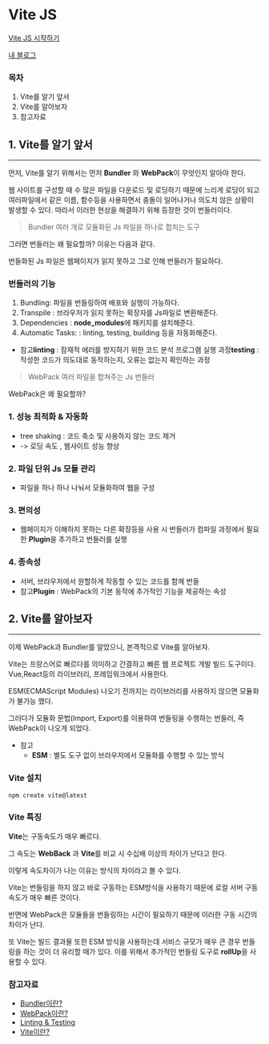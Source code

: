 # Vite JS

[Vite JS 시작하기](https://ko.vitejs.dev/guide/)

[내 블로그](https://velog.io/@dino0204/React-%EA%B3%B5%EB%B6%801)

### 목차

1. Vite를 알기 앞서
2. Vite를 알아보자
3. 참고자료

## 1. Vite를 알기 앞서

---

먼저, Vite를 알기 위해서는 먼저 **Bundler** 와 **WebPack**이 무엇인지 알아야 한다.

웹 사이트를 구성할 때 수 많은 파일을 다운로드 및 로딩하기 때문에 느리게 로딩이 되고 여러파일에서 같은 이름, 함수등을 사용하면서 충돌이 일어나거나 의도치 않은 상황이 발생할 수 있다. 따라서 이러한 현상을 해결하기 위해 등장한 것이 번들러이다.

> Bundler
> 여러 개로 모듈화된 Js 파일을 하나로 합치는 도구

그러면 번들러는 왜 필요할까? 이유는 다음과 같다.

번들화된 Js 파일은 웹페이지가 읽지 못하고 그로 인해 번들러가 필요하다.

### 번들러의 기능

1. Bundling: 파일을 번들링하여 배포와 실행이 가능하다.
2. Transpile : 브라우저가 읽지 못하는 확장자를 Js파일로 변환해준다.
3. Dependencies : **node_modules**에 패키지를 설치해준다.
4. Automatic Tasks: : linting, testing, building 등을 자동화해준다.

- 참고**linting** : 잠재적 에러를 방지하기 위한 코드 분석 프로그램 실행 과정**testing** : 작성한 코드가 의도대로 동작하는지, 오류는 없는지 확인하는 과정

> WebPack
> 여러 파일을 합쳐주는 Js 번들러

WebPack은 왜 필요할까?

### 1. 성능 최적화 & 자동화

- tree shaking : 코드 축소 및 사용하지 않는 코드 제거
- -> 로딩 속도 , 웹사이트 성능 향상

### 2. 파일 단위 Js 모듈 관리

- 파일을 하나 하나 나눠서 모듈화하여 웹을 구성

### 3. 편의성

- 웹페이지가 이해하지 못하는 다른 확장등을 사용 시 번들러가 컴파일 과정에서 필요한 **Plugin**을 추가하고 번들러를 실행

### 4. 종속성

- 서버, 브라우저에서 원할하게 작동할 수 있는 코드를 함께 번들
- 참고**Plugin** : WebPack의 기본 동작에 추가적인 기능을 제공하는 속성

## 2. Vite를 알아보자

---

이제 WebPack과 Bundler를 알았으니, 본격적으로 Vite를 알아보자.

Vite는 프랑스어로 빠르다를 의미하고 간결하고 빠른 웹 프로젝트 개발 빌드 도구이다. Vue,React등의 라이브러리, 프레임워크에서 사용한다.

ESM(ECMAScript Modules) 나오기 전까지는 라이브러리를 사용하지 않으면 모듈화가 불가능 했다.

그러다가 모듈화 문법(Import, Export)를 이용하여 번들링을 수행하는 번들러, 즉 WebPack이 나오게 되었다.

- 참고
  - **ESM** : 별도 도구 없이 브라우저에서 모듈화를 수행할 수 있는 방식

### Vite 설치

```jsx
npm create vite@latest
```

### Vite 특징

**Vite**는 구동속도가 매우 빠르다.

그 속도는 **WebBack** 과 **Vite**를 비교 시 수십배 이상의 차이가 난다고 한다.

이렇게 속도차이가 나는 이유는 방식의 차이라고 볼 수 있다.

Vite는 번들링을 하지 않고 바로 구동하는 ESM방식을 사용하기 때문에 로컬 서버 구동속도가 매우 빠른 것이다.

반면에 WebPack은 모듈들을 번들링하는 시간이 필요하기 때문에 이러한 구동 시간의 차이가 난다.

또 Vite는 빌드 결과물 또한 ESM 방식을 사용하는데 서비스 규모가 매우 큰 경우 번들링을 하는 것이 더 유리할 때가 있다. 이를 위해서 추가적인 번들링 도구로 **rollUp**을 사용할 수 있다.

### 참고자료

- [Bundler이란?](https://khys.tistory.com/31)
- [WebPack이란?](https://velog.io/@gusdh2/Webpack%EC%9D%B4%EB%9E%80-%EC%99%9C-%ED%95%84%EC%9A%94%ED%95%A0%EA%B9%8C%EC%9A%94)
- [Linting & Testing](https://jinchuu1391.tistory.com/28)
- [Vite이란?](https://khys.tistory.com/31)
